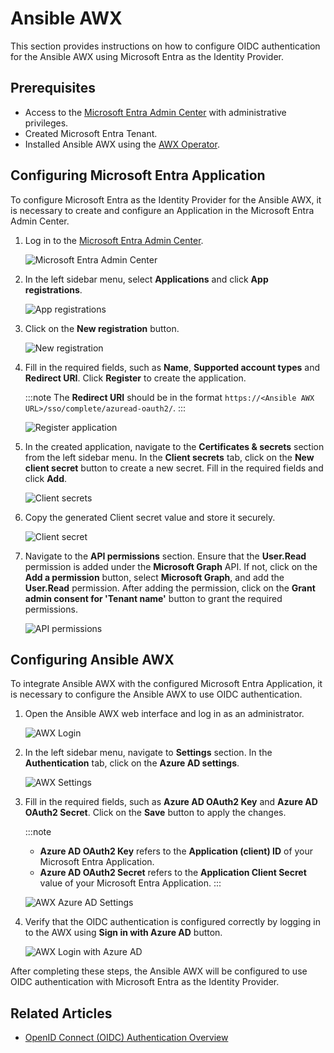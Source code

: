 # Ansible AWX

This section provides instructions on how to configure OIDC authentication for the Ansible AWX using Microsoft Entra as the Identity Provider.

## Prerequisites

- Access to the [Microsoft Entra Admin Center](https://entra.microsoft.com/?feature.msaljs=true#home) with administrative privileges.
- Created Microsoft Entra Tenant.
- Installed Ansible AWX using the [AWX Operator](https://github.com/ansible-community/awx-operator-helm).

## Configuring Microsoft Entra Application

To configure Microsoft Entra as the Identity Provider for the Ansible AWX, it is necessary to create and configure an Application in the Microsoft Entra Admin Center.

1. Log in to the [Microsoft Entra Admin Center](https://entra.microsoft.com/?feature.msaljs=true#home).

    ![Microsoft Entra Admin Center](../../assets/operator-guide/microsoft-entra-auth/microsoft-entra-admin-center.png)

2. In the left sidebar menu, select **Applications** and click **App registrations**.

    ![App registrations](../../assets/operator-guide/microsoft-entra-auth/app-registrations.png)

3. Click on the **New registration** button.

    ![New registration](../../assets/operator-guide/microsoft-entra-auth/new-registration.png)

4. Fill in the required fields, such as **Name**, **Supported account types** and **Redirect URI**. Click **Register** to create the application.

    :::note
    The **Redirect URI** should be in the format `https://<Ansible AWX URL>/sso/complete/azuread-oauth2/`.
    :::

    ![Register application](../../assets/operator-guide/microsoft-entra-auth/register-application.png)

5. In the created application, navigate to the **Certificates & secrets** section from the left sidebar menu. In the **Client secrets** tab, click on the **New client secret** button to create a new secret. Fill in the required fields and click **Add**.

    ![Client secrets](../../assets/operator-guide/microsoft-entra-auth/awx-client-secrets.png)

6. Copy the generated Client secret value and store it securely.

    ![Client secret](../../assets/operator-guide/microsoft-entra-auth/awx-client-secret.png)

7. Navigate to the **API permissions** section. Ensure that the **User.Read** permission is added under the **Microsoft Graph** API. If not, click on the **Add a permission** button, select **Microsoft Graph**, and add the **User.Read** permission. After adding the permission, click on the **Grant admin consent for 'Tenant name'** button to grant the required permissions.

    ![API permissions](../../assets/operator-guide/microsoft-entra-auth/awx-api-permissions.png)

## Configuring Ansible AWX

To integrate Ansible AWX with the configured Microsoft Entra Application, it is necessary to configure the Ansible AWX to use OIDC authentication.

1. Open the Ansible AWX web interface and log in as an administrator.

    ![AWX Login](../../assets/operator-guide/microsoft-entra-auth/awx-login.png)

2. In the left sidebar menu, navigate to **Settings** section. In the **Authentication** tab, click on the **Azure AD settings**.

    ![AWX Settings](../../assets/operator-guide/microsoft-entra-auth/awx-settings.png)

3. Fill in the required fields, such as **Azure AD OAuth2 Key** and **Azure AD OAuth2 Secret**. Click on the **Save** button to apply the changes.

    :::note
    - **Azure AD OAuth2 Key** refers to the **Application (client) ID** of your Microsoft Entra Application.
    - **Azure AD OAuth2 Secret** refers to the **Application Client Secret** value of your Microsoft Entra Application.
    :::

    ![AWX Azure AD Settings](../../assets/operator-guide/microsoft-entra-auth/awx-entra-settings.png)

4. Verify that the OIDC authentication is configured correctly by logging in to the AWX using **Sign in with Azure AD** button.

    ![AWX Login with Azure AD](../../assets/operator-guide/microsoft-entra-auth/awx-login-entra.png)

After completing these steps, the Ansible AWX will be configured to use OIDC authentication with Microsoft Entra as the Identity Provider.

## Related Articles

- [OpenID Connect (OIDC) Authentication Overview](./oidc-authentication-overview.md)
